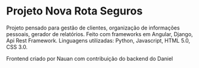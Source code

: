 <h1>Projeto Nova Rota Seguros</h1>

Projeto pensado para gestão de clientes, organização de informações pessoais, gerador de relatórios.
Feito com frameworks em Angular, Django, Api Rest Framework. Linguagens utilizadas: Python, Javascript, HTML 5.0, CSS 3.0.

<span>Frontend criado por Nauan com contribuição do backend do Daniel</span>
